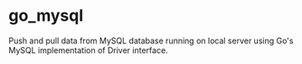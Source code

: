 # go_mysql
Push and pull data from MySQL database running on local server using Go's MySQL implementation of Driver interface. 
